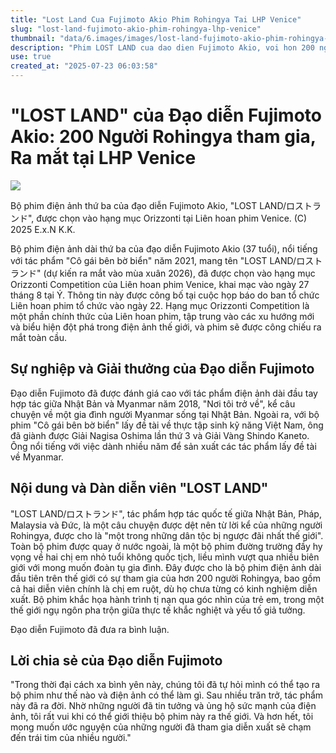 ```yaml
---
title: "Lost Land Cua Fujimoto Akio Phim Rohingya Tai LHP Venice"
slug: "lost-land-fujimoto-akio-phim-rohingya-lhp-venice"
thumbnail: "data/6.images/images/lost-land-fujimoto-akio-phim-rohingya-lhp-venice.webp"
description: "Phim LOST LAND cua dao dien Fujimoto Akio, voi hon 200 nguoi Rohingya tham gia, da duoc chon vao hang muc Orizzonti tai Lien hoan phim Venice, ke ve cuoc hanh trinh ti nan day cam dong."
use: true
created_at: "2025-07-23 06:03:58"
---
```


# "LOST LAND" của Đạo diễn Fujimoto Akio: 200 Người Rohingya tham gia, Ra mắt tại LHP Venice

![](/images/20250722-37221742-nksports-000-3-view.webp)

Bộ phim điện ảnh thứ ba của đạo diễn Fujimoto Akio, "LOST LAND/ロストランド", được chọn vào hạng mục Orizzonti tại Liên hoan phim Venice. (C) 2025 E.x.N K.K.

Bộ phim điện ảnh dài thứ ba của đạo diễn Fujimoto Akio (37 tuổi), nổi tiếng với tác phẩm "Cô gái bên bờ biển" năm 2021, mang tên "LOST LAND/ロストランド" (dự kiến ra mắt vào mùa xuân 2026), đã được chọn vào hạng mục Orizzonti Competition của Liên hoan phim Venice, khai mạc vào ngày 27 tháng 8 tại Ý. Thông tin này được công bố tại cuộc họp báo do ban tổ chức Liên hoan phim tổ chức vào ngày 22. Hạng mục Orizzonti Competition là một phần chính thức của Liên hoan phim, tập trung vào các xu hướng mới và biểu hiện đột phá trong điện ảnh thế giới, và phim sẽ được công chiếu ra mắt toàn cầu.

## Sự nghiệp và Giải thưởng của Đạo diễn Fujimoto

Đạo diễn Fujimoto đã được đánh giá cao với tác phẩm điện ảnh dài đầu tay hợp tác giữa Nhật Bản và Myanmar năm 2018, "Nơi tôi trở về", kể câu chuyện về một gia đình người Myanmar sống tại Nhật Bản. Ngoài ra, với bộ phim "Cô gái bên bờ biển" lấy đề tài về thực tập sinh kỹ năng Việt Nam, ông đã giành được Giải Nagisa Oshima lần thứ 3 và Giải Vàng Shindo Kaneto. Ông nổi tiếng với việc dành nhiều năm để sản xuất các tác phẩm lấy đề tài về Myanmar.

## Nội dung và Dàn diễn viên "LOST LAND"

"LOST LAND/ロストランド", tác phẩm hợp tác quốc tế giữa Nhật Bản, Pháp, Malaysia và Đức, là một câu chuyện được dệt nên từ lời kể của những người Rohingya, được cho là "một trong những dân tộc bị ngược đãi nhất thế giới". Toàn bộ phim được quay ở nước ngoài, là một bộ phim đường trường đầy hy vọng về hai chị em nhỏ tuổi không quốc tịch, liều mình vượt qua nhiều biên giới với mong muốn đoàn tụ gia đình. Đây được cho là bộ phim điện ảnh dài đầu tiên trên thế giới có sự tham gia của hơn 200 người Rohingya, bao gồm cả hai diễn viên chính là chị em ruột, dù họ chưa từng có kinh nghiệm diễn xuất. Bộ phim khắc họa hành trình tị nạn qua góc nhìn của trẻ em, trong một thế giới ngụ ngôn pha trộn giữa thực tế khắc nghiệt và yếu tố giả tưởng.

Đạo diễn Fujimoto đã đưa ra bình luận.

## Lời chia sẻ của Đạo diễn Fujimoto

"Trong thời đại cách xa bình yên này, chúng tôi đã tự hỏi mình có thể tạo ra bộ phim như thế nào và điện ảnh có thể làm gì. Sau nhiều trăn trở, tác phẩm này đã ra đời. Nhờ những người đã tin tưởng và ủng hộ sức mạnh của điện ảnh, tôi rất vui khi có thể giới thiệu bộ phim này ra thế giới. Và hơn hết, tôi mong muốn ước nguyện của những người đã tham gia diễn xuất sẽ chạm đến trái tim của nhiều người."